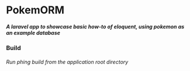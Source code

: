 # PokemORM

##### A laravel app to showcase basic how-to of eloquent, using pokemon as an example database

### Build

###### Run phing build from the application root directory
